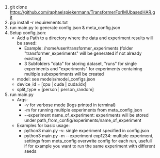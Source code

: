 1) git clone https://github.com/raphaelspiekermann/TransformerForIMUbasedHAR.git
2) pip install -r requirements.txt
3) run main.py to generate config.json & meta_config.json  
4) Setup config.json: 
    - Add a Path to a directory where the data and experiment results will be saved:
        - Example: /home/user/transformer_experiments (folder "transformer_experiments" will be generated if not already existing)
        - 3 Subfolders "data" for storing dataset, "runs" for single experiments and "experiments" for experiments containing multiple subexperiments will be created
    - model: see models/model_configs.json
    - device_id =  [cpu | cuda | cuda:idx]
    - split_type = [person | person_random]
5) run main.py
    - Args:
        - -v for verbose mode (logs printed in terminal)
        - -m for running multiple experiments from meta_config.json
        - --experiment name_of_experiment: experiments will be stored under path_from_config/experiments/name_of_experiment
    - Examples for basic usage:
        - python3 main.py -v: single experiment specified in config.json
        - python3 main.py -m --experiment exp1234: multiple experiment, settings from meta_config overwrite config for each run, usefull if for example you want to run the same experiment with different seeds          
